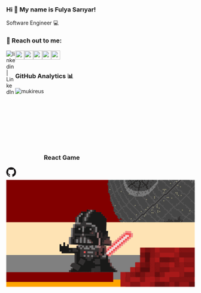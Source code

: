 ### Hi 👋 My name is Fulya Sarıyar! 
Software Engineer 💻






### 📩 Reach out to me:

[<img align="left" alt="linkedin | LinkedIn" width="24px" src="https://raw.githubusercontent.com/peterthehan/peterthehan/master/assets/linkedin.svg" />][linkedin]
[<img align="left" height="24" width="24" src="https://cdn.jsdelivr.net/npm/simple-icons@v4/icons/instagram.svg" />][instagram]
[<img align="left" height="24" width="24" src="https://cdn.jsdelivr.net/npm/simple-icons@v4/icons/gmail.svg" />][gmail]
[<img align="left" height="24" width="24" src="https://cdn.jsdelivr.net/npm/simple-icons@v4/icons/wordpress.svg" />][wordpress]
[<img align="left" height="24" width="24" src="https://cdn.jsdelivr.net/npm/simple-icons@v4/icons/twitter.svg" />][twitter]
[<img align="left" height="24" width="24" src="https://cdn.jsdelivr.net/npm/simple-icons@v4/icons/facebook.svg" />][facebook]

<br />
<br />




### GitHub Analytics 📊

  <img height="180em" align="left" src="https://github-readme-stats.vercel.app/api/top-langs?username=FulyaSariyar&show_icons=true&locale=en&layout=compact&langs_count=8&theme=radical" alt="mukireus"/>
</a>

<br />
<br />

[instagram]: https://www.instagram.com/coderladyfulya/
[linkedin]: [https://[www.linkedin.com/in/fulya-sar%C4%B1yar-%EF%A3%BF-05367720b/]](https://www.linkedin.com/in/fulya-sar%C4%B1yar-05367720b/)
[wordpress]: https://wordpress.com/view/fulyasariyar.wordpress.com
[gmail]: mailto:fulyasariyar@outlook.com
[vsCode]: https://code.visualstudio.com/
[git]: https://git-scm.com/
[github]: https://github.com/FulyaSariyar
[react]: https://tr.reactjs.org/
[js]: https://www.javascript.com/
[twitter]: https://twitter.com/FulyaSariyar
[facebook]: https://www.facebook.com/autre.madame/
[reactgame]: https://github.com/FulyaSariyar/react-game


<br />
<br />
<br />
<br />
<br />

<br />
<br />

### React Game 

   [<img align="left" alt="github" width="26px" src="https://raw.githubusercontent.com/github/explore/78df643247d429f6cc873026c0622819ad797942/topics/github/github.png" />][reactgame]
   
<br />
<br />
<img src="https://github.com/FulyaSariyar/react-game/blob/master/resources/preview.gif"/>
